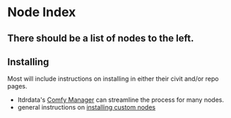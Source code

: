 # Node Index

## There should be a list of nodes to the left.

## Installing

Most will include instructions on installing in either their civit and/or repo pages.

* ltdrdata's [Comfy Manager](https://github.com/ltdrdata/ComfyUI-Manager) can streamline the process for many nodes.
* general instructions on [installing custom nodes]()
